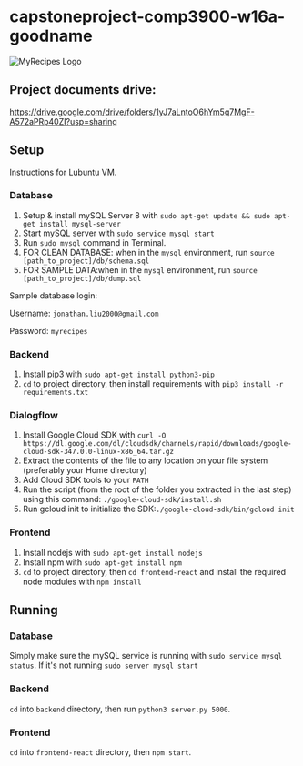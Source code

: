 # capstoneproject-comp3900-w16a-goodname
![MyRecipes Logo](https://github.com/COMP3900-9900-Capstone-Project/capstoneproject-comp3900-w16a-goodname/blob/master/logo/WIP_logo_2.png?raw=true)
## Project documents drive:

https://drive.google.com/drive/folders/1yJ7aLntoO6hYm5q7MgF-A572aPRp40ZI?usp=sharing

## Setup
Instructions for Lubuntu VM.
### Database
1. Setup & install mySQL Server 8 with `sudo apt-get update && sudo apt-get install mysql-server`
2. Start mySQL server with `sudo service mysql start`
3. Run `sudo mysql` command in Terminal.
4. FOR CLEAN DATABASE: when in the `mysql` environment, run `source [path_to_project]/db/schema.sql`
5. FOR SAMPLE DATA:when in the `mysql` environment, run `source [path_to_project]/db/dump.sql`

Sample database login:

Username: `jonathan.liu2000@gmail.com`

Password: `myrecipes`

### Backend
1. Install pip3 with `sudo apt-get install python3-pip`
2. `cd` to project directory, then install requirements with `pip3 install -r requirements.txt`

### Dialogflow
1. Install Google Cloud SDK with `curl -O https://dl.google.com/dl/cloudsdk/channels/rapid/downloads/google-cloud-sdk-347.0.0-linux-x86_64.tar.gz`
2. Extract the contents of the file to any location on your file system (preferably your Home directory)
3. Add Cloud SDK tools to your `PATH`
4. Run the script (from the root of the folder you extracted in the last step) using this command: `./google-cloud-sdk/install.sh`
5. Run gcloud init to initialize the SDK:`./google-cloud-sdk/bin/gcloud init`

### Frontend
1. Install nodejs with `sudo apt-get install nodejs`
2. Install npm with `sudo apt-get install npm`
3. `cd` to project directory, then `cd frontend-react` and install the required node modules with `npm install`


## Running
### Database
Simply make sure the mySQL service is running with `sudo service mysql status`. If it's not running `sudo server mysql start`

### Backend
`cd` into `backend` directory, then run `python3 server.py 5000`.

### Frontend
`cd` into `frontend-react` directory, then `npm start`.
